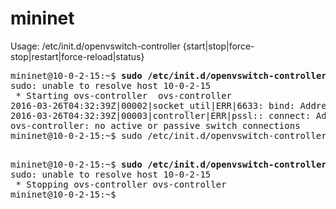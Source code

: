 # mininet

Usage: /etc/init.d/openvswitch-controller {start|stop|force-stop|restart|force-reload|status}

<pre>
mininet@10-0-2-15:~$ <b>sudo /etc/init.d/openvswitch-controller start</b>
sudo: unable to resolve host 10-0-2-15
 * Starting ovs-controller  ovs-controller                                                                                                                                   2016-03-26T04:32:39Z|00001|stream_ssl|INFO|Trusting CA cert from /etc/openvswitch-controller/cacert.pem (/C=US/ST=CA/O=Open vSwitch/OU=switchca/CN=OVS switchca CA Certificate (2015 Apr 20 00:30:04)) (fingerprint c4:a8:90:8b:b3:8c:af:43:38:2d:3e:6b:a2:d7:0d:0f:f3:18:ce:8d)
2016-03-26T04:32:39Z|00002|socket_util|ERR|6633: bind: Address already in use
2016-03-26T04:32:39Z|00003|controller|ERR|pssl:: connect: Address already in use
ovs-controller: no active or passive switch connections
mininet@10-0-2-15:~$ sudo /etc/init.d/openvswitch-controller start

</pre>

<pre>
mininet@10-0-2-15:~$ <b>sudo /etc/init.d/openvswitch-controller stop</b>
sudo: unable to resolve host 10-0-2-15
 * Stopping ovs-controller ovs-controller                                                                                                                             [ OK ] 
mininet@10-0-2-15:~$ 
</pre>
